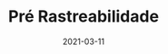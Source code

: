 ---
title: Pré Rastreabilidade
excerpt: Apresenta os artefatos da etapa de pré rastreabilidade
date: 2021-03-11
icon:
  name: icon_search-2
color: pink
sections:
  - /pre-rastreabilidade/intro
---
